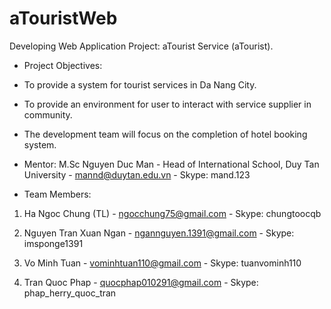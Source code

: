 aTouristWeb
===========

Developing Web Application Project: aTourist Service (aTourist).

- Project Objectives:

+ To provide a system for tourist services in Da Nang City.

+ To provide an environment for user to interact with service supplier in community.

+ The development team will focus on the completion of hotel booking system.

- Mentor: M.Sc Nguyen Duc Man - Head of International School, Duy Tan University - mannd@duytan.edu.vn - Skype: mand.123

- Team Members:

1. Ha Ngoc Chung (TL) - ngocchung75@gmail.com - Skype: chungtoocqb

2. Nguyen Tran Xuan Ngan - ngannguyen.1391@gmail.com - Skype: imsponge1391

3. Vo Minh Tuan - vominhtuan110@gmail.com - Skype: tuanvominh110

4. Tran Quoc Phap - quocphap010291@gmail.com - Skype: phap_herry_quoc_tran
